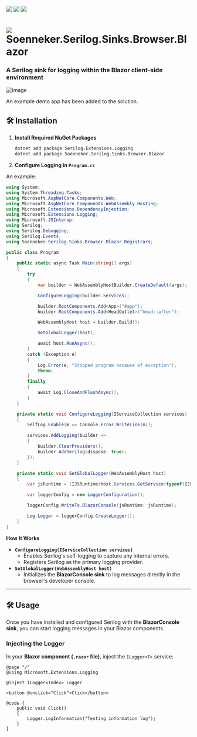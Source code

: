 ﻿[![](https://img.shields.io/nuget/v/soenneker.serilog.sinks.browser.blazor.svg?style=for-the-badge)](https://www.nuget.org/packages/soenneker.serilog.sinks.browser.blazor/)
[![](https://img.shields.io/github/actions/workflow/status/soenneker/soenneker.serilog.sinks.browser.blazor/publish-package.yml?style=for-the-badge)](https://github.com/soenneker/soenneker.serilog.sinks.browser.blazor/actions/workflows/publish-package.yml)
[![](https://img.shields.io/nuget/dt/soenneker.serilog.sinks.browser.blazor.svg?style=for-the-badge)](https://www.nuget.org/packages/soenneker.serilog.sinks.browser.blazor/)

# ![](https://user-images.githubusercontent.com/4441470/224455560-91ed3ee7-f510-4041-a8d2-3fc093025112.png) Soenneker.Serilog.Sinks.Browser.Blazor
### A Serilog sink for logging within the Blazor client-side environment

![image](https://github.com/user-attachments/assets/f9fa6f2d-cf9e-45f5-9f3a-966d3e9c5e6a)

An example demo app has been added to the solution.

## 🛠 Installation

1. **Install Required NuGet Packages**

   ```sh
   dotnet add package Serilog.Extensions.Logging
   dotnet add package Soenneker.Serilog.Sinks.Browser.Blazor
   ```

2. **Configure Logging in `Program.cs`**

An example:

```csharp
using System;
using System.Threading.Tasks;
using Microsoft.AspNetCore.Components.Web;
using Microsoft.AspNetCore.Components.WebAssembly.Hosting;
using Microsoft.Extensions.DependencyInjection;
using Microsoft.Extensions.Logging;
using Microsoft.JSInterop;
using Serilog;
using Serilog.Debugging;
using Serilog.Events;
using Soenneker.Serilog.Sinks.Browser.Blazor.Registrars;

public class Program
{
    public static async Task Main(string[] args)
    {
        try
        {
            var builder = WebAssemblyHostBuilder.CreateDefault(args);

            ConfigureLogging(builder.Services);

            builder.RootComponents.Add<App>("#app");
            builder.RootComponents.Add<HeadOutlet>("head::after");

            WebAssemblyHost host = builder.Build();

            SetGlobalLogger(host);

            await host.RunAsync();
        }
        catch (Exception e)
        {
            Log.Error(e, "Stopped program because of exception");
            throw;
        }
        finally
        {
            await Log.CloseAndFlushAsync();
        }
    }

    private static void ConfigureLogging(IServiceCollection services)
    {
        SelfLog.Enable(m => Console.Error.WriteLine(m));

        services.AddLogging(builder =>
        {
            builder.ClearProviders();
            builder.AddSerilog(dispose: true);
        });
    }

    private static void SetGlobalLogger(WebAssemblyHost host)
    {
        var jsRuntime = (IJSRuntime)host.Services.GetService(typeof(IJSRuntime))!;

        var loggerConfig = new LoggerConfiguration();

        loggerConfig.WriteTo.BlazorConsole(jsRuntime: jsRuntime);

        Log.Logger = loggerConfig.CreateLogger();
    }
}
```

**How It Works**
   - **`ConfigureLogging(IServiceCollection services)`**  
     - Enables Serilog's self-logging to capture any internal errors.
     - Registers Serilog as the primary logging provider.
   - **`SetGlobalLogger(WebAssemblyHost host)`**  
     - Initializes the **BlazorConsole sink** to log messages directly in the browser's developer console.

---

## 🛠 Usage

Once you have installed and configured Serilog with the **BlazorConsole sink**, you can start logging messages in your Blazor components.

### Injecting the Logger

In your **Blazor component (`.razor` file)**, inject the `ILogger<T>` service:

```razor
@page "/"
@using Microsoft.Extensions.Logging

@inject ILogger<Index> Logger

<button @onclick="Click">Click</button>

@code {
    public void Click()
    {
        Logger.LogInformation("Testing information log");
    }
}
```
